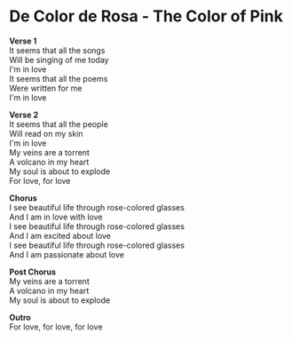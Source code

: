 # De Color de Rosa - The Color of Pink

**Verse 1**  
It seems that all the songs  
Will be singing of me today  
I'm in love  
It seems that all the poems  
Were written for me  
I'm in love  

**Verse 2**  
It seems that all the people  
Will read on my skin  
I'm in love  
My veins are a torrent  
A volcano in my heart  
My soul is about to explode  
For love, for love  

**Chorus**  
I see beautiful life through rose-colored glasses  
And I am in love with love  
I see beautiful life through rose-colored glasses  
And I am excited about love  
I see beautiful life through rose-colored glasses  
And I am passionate about love  

**Post Chorus**  
My veins are a torrent  
A volcano in my heart  
My soul is about to explode  

**Outro**  
For love, for love, for love  
